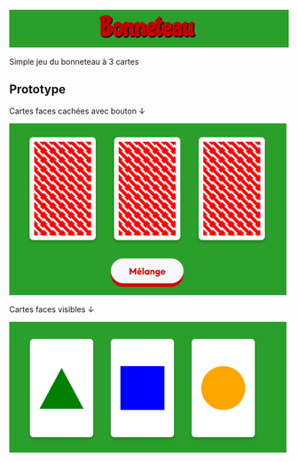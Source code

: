 ![Bonneteau](./public/Readme-pictures/Banner.png)

Simple jeu du bonneteau à 3 cartes

## Prototype

Cartes faces cachées avec bouton ↓

<img src="./public/Readme-pictures/Facedown.png" alt="Design des cartes avec bouton" width="500" />

Cartes faces visibles ↓

<img src="./public/Readme-pictures/Faceup.png" alt="Design des cartes face en haut" width="500" />


